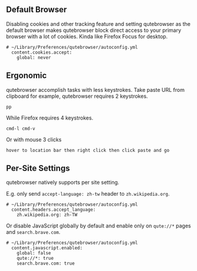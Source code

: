 ## Default Browser

Disabling cookies and other tracking feature and setting qutebrowser as the
default browser makes qutebrowser block direct access to your primary browser
with a lot of cookies. Kinda like Firefox Focus for desktop.

```
# ~/Library/Preferences/qutebrowser/autoconfig.yml
  content.cookies.accept:
    global: never
```

## Ergonomic

qutebrowser accomplish tasks with less keystrokes. Take paste URL from
clipboard for example, qutebrowser requires 2 keystrokes.

```
pp
```

While Firefox requires 4 keystrokes.

```
cmd-l cmd-v
```

Or with mouse 3 clicks

```
hover to location bar then right click then click paste and go
```

## Per-Site Settings

qutebrowser natively supports per site setting.

E.g. only send `accept-language: zh-tw` header to `zh.wikipedia.org`.

```
# ~/Library/Preferences/qutebrowser/autoconfig.yml
  content.headers.accept_language:
    zh.wikipedia.org: zh-TW
```

Or disable JavaScript globally by default and enable only on `qute://*` pages
and `search.brave.com`.

```
# ~/Library/Preferences/qutebrowser/autoconfig.yml
  content.javascript.enabled:
    global: false
    qute://*: true
    search.brave.com: true
```
